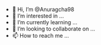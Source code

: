 - 👋 Hi, I’m @Anuragcha98
- 👀 I’m interested in ...
- 🌱 I’m currently learning ...
- 💞️ I’m looking to collaborate on ...
- 📫 How to reach me ...

<!---
Anuragcha98/Anuragcha98 is a ✨ special ✨ repository because its `README.md` (this file) appears on your GitHub profile.
You can click the Preview link to take a look at your changes.
hello i am anurag chauhan
--->
